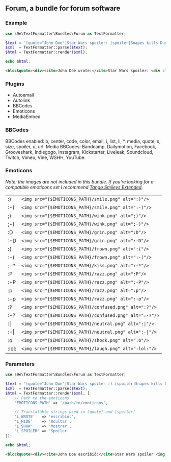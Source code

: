 ## Forum, a bundle for forum software

### Example

```php
use s9e\TextFormatter\Bundles\Forum as TextFormatter;

$text = '[quote="John Doe"]Star Wars spoiler: [spoiler]Snapes kills Dumbledore[/spoiler][/quote]';
$xml  = TextFormatter::parse($text);
$html = TextFormatter::render($xml);

echo $html;
```
```html
<blockquote><div><cite>John Doe wrote:</cite>Star Wars spoiler: <div class="spoiler"><div class="spoiler-header"><button onclick="var a=parentNode.nextSibling.style,b=firstChild.style,c=lastChild.style;''!==a.display?(a.display=c.display='',b.display='none'):(a.display=c.display='none',b.display='')"><span>Show</span><span style="display:none">Hide</span></button><span class="spoiler-title">Spoiler </span></div><div class="spoiler-content" style="display:none">Snapes kills Dumbledore</div></div></div></blockquote>
```

### Plugins

 * Autoemail
 * Autolink
 * BBCodes
 * Emoticons
 * MediaEmbed

### BBCodes

BBCodes enabled: b, center, code, color, email, i, list, li, *, media, quote, s, size, spoiler, u, url.
Media BBCodes: Bandcamp, Dailymotion, Facebook, Grooveshark, Indiegogo, Instagram, Kickstarter, Liveleak, Soundcloud, Twitch, Vimeo, Vine, WSHH, YouTube.

### Emoticons

*Note: the images are not included in this bundle. If you're looking for a compatible emoticons set I recommend [Tango Smileys Extended](http://wordpress.org/plugins/tango-smileys-extended/screenshots/).*

<table>
<tr><td>:)</td><td><code>&lt;img src="{$EMOTICONS_PATH}/smile.png" alt=":)"/&gt;</td></tr>
<tr><td>:-)</td><td><code>&lt;img src="{$EMOTICONS_PATH}/smile.png" alt=":-)"/&gt;</td></tr>
<tr><td>;)</td><td><code>&lt;img src="{$EMOTICONS_PATH}/wink.png" alt=";)"/&gt;</td></tr>
<tr><td>;-)</td><td><code>&lt;img src="{$EMOTICONS_PATH}/wink.png" alt=";-)"/&gt;</td></tr>
<tr><td>:D</td><td><code>&lt;img src="{$EMOTICONS_PATH}/grin.png" alt=":D"/&gt;</td></tr>
<tr><td>:-D</td><td><code>&lt;img src="{$EMOTICONS_PATH}/grin.png" alt=":-D"/&gt;</td></tr>
<tr><td>:(</td><td><code>&lt;img src="{$EMOTICONS_PATH}/frown.png" alt=":("/&gt;</td></tr>
<tr><td>:-(</td><td><code>&lt;img src="{$EMOTICONS_PATH}/frown.png" alt=":-("/&gt;</td></tr>
<tr><td>:-*</td><td><code>&lt;img src="{$EMOTICONS_PATH}/kiss.png" alt=":-*"/&gt;</td></tr>
<tr><td>:P</td><td><code>&lt;img src="{$EMOTICONS_PATH}/razz.png" alt=":P"/&gt;</td></tr>
<tr><td>:-P</td><td><code>&lt;img src="{$EMOTICONS_PATH}/razz.png" alt=":-P"/&gt;</td></tr>
<tr><td>:p</td><td><code>&lt;img src="{$EMOTICONS_PATH}/razz.png" alt=":p"/&gt;</td></tr>
<tr><td>:-p</td><td><code>&lt;img src="{$EMOTICONS_PATH}/razz.png" alt=":-p"/&gt;</td></tr>
<tr><td>:?</td><td><code>&lt;img src="{$EMOTICONS_PATH}/confused.png" alt=":?"/&gt;</td></tr>
<tr><td>:-?</td><td><code>&lt;img src="{$EMOTICONS_PATH}/confused.png" alt=":-?"/&gt;</td></tr>
<tr><td>:|</td><td><code>&lt;img src="{$EMOTICONS_PATH}/neutral.png" alt=":|"/&gt;</td></tr>
<tr><td>:-|</td><td><code>&lt;img src="{$EMOTICONS_PATH}/neutral.png" alt=":-|"/&gt;</td></tr>
<tr><td>:o</td><td><code>&lt;img src="{$EMOTICONS_PATH}/shock.png" alt=":o"/&gt;</td></tr>
<tr><td>:lol:</td><td><code>&lt;img src="{$EMOTICONS_PATH}/laugh.png" alt=":lol:"/&gt;</td></tr>
</table>

### Parameters

```php
use s9e\TextFormatter\Bundles\Forum as TextFormatter;

$text = '[quote="John Doe"]Star Wars spoiler :) [spoiler]Snapes kills Dumbledore[/spoiler][/quote]';
$xml  = TextFormatter::parse($text);
$html = TextFormatter::render($xml, [
	// Path to the emoticons
	'EMOTICONS_PATH' => '/path/to/emoticons',

	// Translatable strings used in [quote] and [spoiler]
	'L_WROTE'   => 'escribió:',
	'L_HIDE'    => 'Ocultar',
	'L_SHOW'    => 'Mostrar',
	'L_SPOILER' => 'Spoiler'
]);

echo $html;
```
```html
<blockquote><div><cite>John Doe escribió:</cite>Star Wars spoiler <img src="/path/to/emoticons/smile.png" alt=":)"> <div class="spoiler"><div class="spoiler-header"><button onclick="var a=parentNode.nextSibling.style,b=firstChild.style,c=lastChild.style;''!==a.display?(a.display=c.display='',b.display='none'):(a.display=c.display='none',b.display='')"><span>Mostrar</span><span style="display:none">Ocultar</span></button><span class="spoiler-title">Spoiler </span></div><div class="spoiler-content" style="display:none">Snapes kills Dumbledore</div></div></div></blockquote>
```
